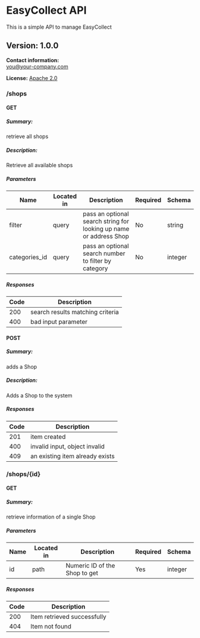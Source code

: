 # EasyCollect API
This is a simple API to manage EasyCollect


## Version: 1.0.0

**Contact information:**  
you@your-company.com  

**License:** [Apache 2.0](http://www.apache.org/licenses/LICENSE-2.0.html)

### /shops

#### GET
##### Summary:

retrieve all shops

##### Description:

Retrieve all available shops


##### Parameters

| Name | Located in | Description | Required | Schema |
| ---- | ---------- | ----------- | -------- | ---- |
| filter | query | pass an optional search string for looking up name or address Shop | No | string |
| categories_id | query | pass an optional search number to filter by category | No | integer |

##### Responses

| Code | Description |
| ---- | ----------- |
| 200 | search results matching criteria |
| 400 | bad input parameter |

#### POST
##### Summary:

adds a Shop

##### Description:

Adds a Shop to the system

##### Responses

| Code | Description |
| ---- | ----------- |
| 201 | item created |
| 400 | invalid input, object invalid |
| 409 | an existing item already exists |

### /shops/{id}

#### GET
##### Summary:

retrieve information of a single Shop

##### Parameters

| Name | Located in | Description | Required | Schema |
| ---- | ---------- | ----------- | -------- | ---- |
| id | path | Numeric ID of the Shop to get | Yes | integer |

##### Responses

| Code | Description |
| ---- | ----------- |
| 200 | Item retrieved successfully |
| 404 | Item not found |
